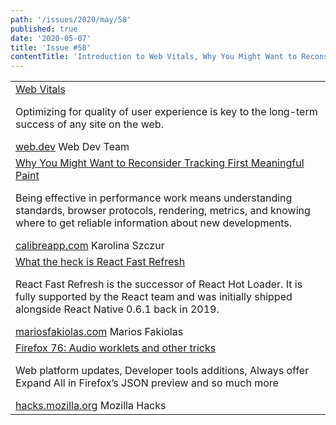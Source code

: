 ```yaml
---
path: '/issues/2020/may/58'
published: true
date: '2020-05-07'
title: 'Issue #58'
contentTitle: 'Introduction to Web Vitals, Why You Might Want to Reconsider Tracking First Meaningful Paint and What the heck is React Fast Refresh...'
---
```


<center>
	<table align="center" border="0" cellspacing="0" width="100%" height="100%" cellpadding="0">
    <tbody>
				<tr>
					<td>
            <div class="issue__content">
              <a href="https://web.dev/vitals/" target="_blank" rel="noopener noreferrer">
                <span class="issue__content-title">Web Vitals</span>
              </a>
							<p class="issue__content-desc">Optimizing for quality of user experience is key to the long-term success of any site on the web.</p>
							<div class="issue__content-info"><a href="https://web.dev/vitals/" target="_blank" rel="noopener noreferrer">web.dev</a> <span>Web Dev Team</span></div>
						</div>
					</td>
				</tr>
				<tr>
					<td>
            <div class="issue__content">
              <a href="https://calibreapp.com/blog/reconsider-tracking-fmp" target="_blank" rel="noopener noreferrer">
                <span class="issue__content-title">Why You Might Want to Reconsider Tracking First Meaningful Paint</span>
              </a>
							<p class="issue__content-desc">Being effective in performance work means understanding standards, browser protocols, rendering, metrics, and knowing where to get reliable information about new developments.</p>
							<div class="issue__content-info"><a href="https://calibreapp.com/blog/reconsider-tracking-fmp" target="_blank" rel="noopener noreferrer">calibreapp.com</a> <span>Karolina Szczur</span></div>
						</div>
					</td>
				</tr>
				<tr>
					<td>
            <div class="issue__content">
              <a href="https://mariosfakiolas.com/blog/what-the-heck-is-react-fast-refresh/" target="_blank" rel="noopener noreferrer">
                <span class="issue__content-title">What the heck is React Fast Refresh</span>
              </a>
							<p class="issue__content-desc">React Fast Refresh is the successor of React Hot Loader. It is fully supported by the React team and was initially shipped alongside React Native 0.6.1 back in 2019.</p>
							<div class="issue__content-info"><a href="https://mariosfakiolas.com/blog/what-the-heck-is-react-fast-refresh/" target="_blank" rel="noopener noreferrer">mariosfakiolas.com</a> <span>Marios Fakiolas</span></div>
						</div>
					</td>
				</tr>
				<tr>
					<td>
            <div class="issue__content">
              <a href="https://hacks.mozilla.org/2020/05/firefox-76-audio-worklets-and-other-tricks" target="_blank" rel="noopener noreferrer">
                <span class="issue__content-title">Firefox 76: Audio worklets and other tricks</span>
              </a>
							<p class="issue__content-desc">Web platform updates, Developer tools additions, Always offer Expand All in Firefox’s JSON preview and so much more</p>
							<div class="issue__content-info"><a href="https://hacks.mozilla.org/2020/05/firefox-76-audio-worklets-and-other-tricks" target="_blank" rel="noopener noreferrer">hacks.mozilla.org</a> <span>Mozilla Hacks</span></div>
						</div>
					</td>
				</tr></tbody>
  </table>
</center>
